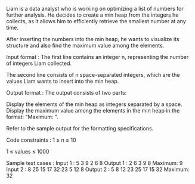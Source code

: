 
Liam is a data analyst who is working on optimizing a list of numbers for further analysis. He decides to create a min heap from the integers he collects, as it allows him to efficiently retrieve the smallest number at any time.



After inserting the numbers into the min heap, he wants to visualize its structure and also find the maximum value among the elements.

Input format :
The first line contains an integer n, representing the number of integers Liam collected.

The second line consists of n space-separated integers, which are the values Liam wants to insert into the min heap.

Output format :
The output consists of two parts:

Display the elements of the min heap as integers separated by a space.
Display the maximum value among the elements in the min heap in the format: "Maximum: <value>".


Refer to the sample output for the formatting specifications.

Code constraints :
1 ≤ n ≤ 10

1 ≤ values ≤ 1000

Sample test cases :
Input 1 :
5
3 9 2 6 8
Output 1 :
2 6 3 9 8 
Maximum: 9
Input 2 :
8
25 15 17 32 23 5 12 8
Output 2 :
5 8 12 23 25 17 15 32 
Maximum: 32
